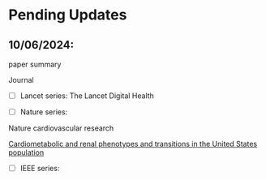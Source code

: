 # Pending Updates


## 10/06/2024:




paper summary


Journal

- [ ] Lancet series:
The Lancet Digital Health
 
- [ ] Nature series:
      
Nature cardiovascular research
      
[Cardiometabolic and renal phenotypes and transitions in the United States population](https://www.nature.com/articles/s44161-023-00391-y)

- [ ] IEEE series:

